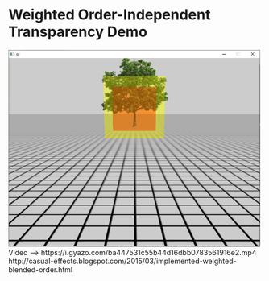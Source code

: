 # Weighted Order-Independent Transparency Demo
<img src="https://github.com/ericfredericks/weighted-oit-demo/blob/main/img.png?raw=true" alt="Screenshot" width="500"/>
<br />
Video --> https://i.gyazo.com/ba447531c55b44d16dbb0783561916e2.mp4
http://casual-effects.blogspot.com/2015/03/implemented-weighted-blended-order.html
